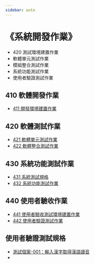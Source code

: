 ```yaml
---
sidebar: auto
---
```


<!-- markdownlint-disable MD024 MD043 -->

# 《系統開發作業》

- 420 測試環境建置作業
- 軟體單元測試作業
- 模組整合測試作業
- 系統功能測試作業
- 使用者驗證測試作業

## 410 軟體開發作業

- [411 開發環境建置作業](./d411_開發環境建置作業.md)

## 420 軟體測試作業

- [421 軟體單元測試作業](./d421_軟體單元測試作業.md)
- [422 軟體整合測試作業](./d422_軟體整合測試作業.md)

## 430 系統功能測試作業

- [431 系統測試規格](./d431_系統測試規格.md)
- [432 系統功能測試作業]()

## 440 使用者驗收作業

- [441 使用者驗收測試環境建置作業](./d410_系統測試規格.md)
- [442 使用者驗證測試作業](./d410_系統測試規格.md)

## 使用者驗證測試規格

- [測試個案-001：輸入漢字取得漢語讀音](./d443-001-TestCase.md)
- []()
